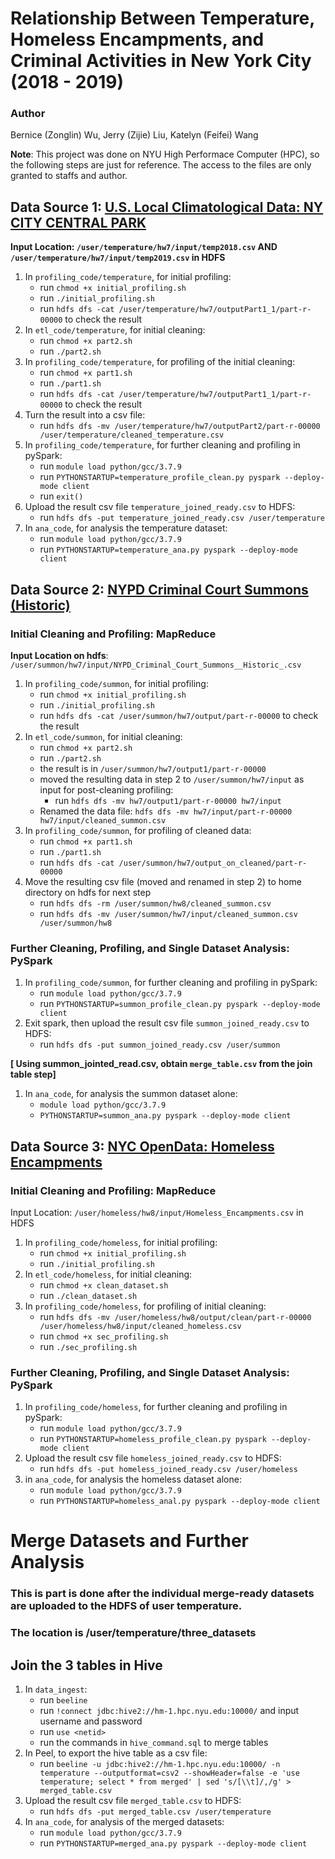 # Relationship Between Temperature, Homeless Encampments, and Criminal Activities in New York City (2018 - 2019)

### Author
Bernice (Zonglin) Wu, Jerry (Zijie) Liu, Katelyn (Feifei) Wang

**Note**: This project was done on NYU High Performace Computer (HPC), so the following steps are just for reference. The access to the files are only granted to staffs and author. 

## Data Source 1: [U.S. Local Climatological Data: NY CITY CENTRAL PARK](https://www.ncei.noaa.gov/access/search/data-search/local-climatological-data?bbox=40.965,-74.257,40.465,-73.757&startDate=2018-01-01T00:00:00&endDate=2019-12-31T23:59:59&dataTypes=DailyAverageDewPointTemperature&dataTypes=DailyAverageDryBulbTemperature&dataTypes=DailyAverageWetBulbTemperature)

**Input Location: `/user/temperature/hw7/input/temp2018.csv` AND `/user/temperature/hw7/input/temp2019.csv` in HDFS**

1. In `profiling_code/temperature`, for initial profiling:
    - run `chmod +x initial_profiling.sh`
    - run `./initial_profiling.sh`
    - run `hdfs dfs -cat /user/temperature/hw7/outputPart1_1/part-r-00000` to check the result
2. In `etl_code/temperature`, for initial cleaning:
    - run `chmod +x part2.sh`
    - run `./part2.sh`
3. In `profiling_code/temperature`, for profiling of the initial cleaning:
    - run `chmod +x part1.sh`
    - run `./part1.sh`
    - run `hdfs dfs -cat /user/temperature/hw7/outputPart1_1/part-r-00000` to check the result
4. Turn the result into a csv file:
    - run `hdfs dfs -mv /user/temperature/hw7/outputPart2/part-r-00000 /user/temperature/cleaned_temperature.csv`
5. In `profiling_code/temperature`, for further cleaning and profiling in pySpark:
    - run `module load python/gcc/3.7.9`
    - run `PYTHONSTARTUP=temperature_profile_clean.py pyspark --deploy-mode client`
    - run `exit()`
6. Upload the result csv file `temperature_joined_ready.csv` to HDFS:
    - run `hdfs dfs -put temperature_joined_ready.csv /user/temperature`
7. In `ana_code`, for analysis the temperature dataset:
    - run `module load python/gcc/3.7.9`
    - run `PYTHONSTARTUP=temperature_ana.py pyspark --deploy-mode client`

## Data Source 2: [NYPD Criminal Court Summons (Historic)](https://data.cityofnewyork.us/Public-Safety/NYPD-Criminal-Court-Summons-Historic-/sv2w-rv3k)

### Initial Cleaning and Profiling: MapReduce

**Input Location on hdfs**: `/user/summon/hw7/input/NYPD_Criminal_Court_Summons__Historic_.csv`

1. In `profiling_code/summon`, for initial profiling:
    - run `chmod +x initial_profiling.sh`
    - run `./initial_profiling.sh`
    - run `hdfs dfs -cat /user/summon/hw7/output/part-r-00000` to check the result
2. In `etl_code/summon`, for initial cleaning:
    - run `chmod +x part2.sh`
    - run `./part2.sh`
    - the result is in `/user/summon/hw7/output1/part-r-00000`
    - moved the resulting data in step 2 to `/user/summon/hw7/input` as input for post-cleaning profiling:
        - run `hdfs dfs -mv hw7/output1/part-r-00000 hw7/input`
    - Renamed the data file: `hdfs dfs -mv hw7/input/part-r-00000 hw7/input/cleaned_summon.csv`
3. In `profiling_code/summon`, for profiling of cleaned data:
    - run `chmod +x part1.sh`
    - run `./part1.sh`
    - run `hdfs dfs -cat /user/summon/hw7/output_on_cleaned/part-r-00000`
4. Move the resulting csv file (moved and renamed in step 2) to home directory on hdfs for next step 
    - run `hdfs dfs -rm /user/summon/hw8/cleaned_summon.csv`
    - run `hdfs dfs -mv /user/summon/hw7/input/cleaned_summon.csv /user/summon/hw8`

### Further Cleaning, Profiling, and Single Dataset Analysis: PySpark

1. In `profiling_code/summon`, for further cleaning and profiling in pySpark:
    - run `module load python/gcc/3.7.9`
    - run `PYTHONSTARTUP=summon_profile_clean.py pyspark --deploy-mode client`
2. Exit spark, then upload the result csv file `summon_joined_ready.csv` to HDFS:
    - run `hdfs dfs -put summon_joined_ready.csv /user/summon`

**[ Using summon_jointed_read.csv, obtain `merge_table.csv`  from the join table step]** 

1. In `ana_code`, for analysis the summon dataset alone:
    - `module load python/gcc/3.7.9`
    - `PYTHONSTARTUP=summon_ana.py pyspark --deploy-mode client`

## Data Source 3: [NYC OpenData: Homeless Encampments](https://data.cityofnewyork.us/Social-Services/Homeless-Encampments/jufg-yyky)

### Initial Cleaning and Profiling: MapReduce

Input Location: `/user/homeless/hw8/input/Homeless_Encampments.csv` in HDFS

1. In `profiling_code/homeless`, for initial profiling:
    - run `chmod +x initial_profiling.sh`
    - run `./initial_profiling.sh`
2. In `etl_code/homeless`, for initial cleaning:
    - run `chmod +x clean_dataset.sh`
    - run `./clean_dataset.sh`
3. In `profiling_code/homeless`, for profiling of initial cleaning:
    - run  `hdfs dfs -mv /user/homeless/hw8/output/clean/part-r-00000 /user/homeless/hw8/input/cleaned_homeless.csv`
    - run `chmod +x sec_profiling.sh`
    - run `./sec_profiling.sh`

### Further Cleaning, Profiling, and Single Dataset Analysis: PySpark

1. In `profiling_code/homeless`, for further cleaning and profiling in pySpark:
    - run `module load python/gcc/3.7.9`
    - run `PYTHONSTARTUP=homeless_profile_clean.py pyspark --deploy-mode client`
2. Upload the result csv file `homeless_joined_ready.csv` to HDFS:
    - run `hdfs dfs -put homeless_joined_ready.csv /user/homeless`
3. in `ana_code`, for analysis the homeless dataset alone:
    - run `module load python/gcc/3.7.9`
    - run `PYTHONSTARTUP=homeless_anal.py pyspark --deploy-mode client`

# Merge Datasets and Further Analysis

### **This is part is done after the individual merge-ready datasets are uploaded to the HDFS of user temperature.**

### **The location is /user/temperature/three_datasets**

## Join the 3 tables in Hive

1. In `data_ingest`:
    - run `beeline`
    - run `!connect jdbc:hive2://hm-1.hpc.nyu.edu:10000/` and input username and password
    - run `use <netid>`
    - run the commands in `hive_command.sql` to merge tables
2. In Peel, to export the hive table as a csv file:
    - run `beeline -u jdbc:hive2://hm-1.hpc.nyu.edu:10000/ -n temperature --outputformat=csv2 --showHeader=false -e 'use temperature; select * from merged' | sed 's/[\\t]/,/g' > merged_table.csv`
3. Upload the result csv file `merged_table.csv` to HDFS:
    - run `hdfs dfs -put merged_table.csv /user/temperature`
4. In `ana_code`, for analysis of the merged datasets:
    - run `module load python/gcc/3.7.9`
    - run `PYTHONSTARTUP=merged_ana.py pyspark --deploy-mode client`
